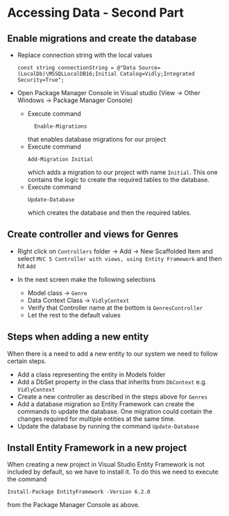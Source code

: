 # Accessing Data - Second Part

## Enable migrations and create the database

- Replace connection string with the local values
  ```
  const string connectionString = @"Data Source=(LocalDb)\MSSQLLocalDB16;Initial Catalog=Vidly;Integrated Security=True";
  ```

- Open Package Manager Console in Visual studio (View -> Other Windows -> Package Manager Console)

   - Execute command
      ```
        Enable-Migrations
      ```
      that enables database migrations for our project
   - Execute command
     ```
     Add-Migration Initial
     ```
     which adds a migration to our project with name `Initial`. This one contains the logic to create the required tables to the database.
   - Execute command
     ```
     Update-Database
     ```
     which creates the database and then the required tables.

## Create controller and views for Genres

- Right click on `Controllers` folder -> Add -> New Scaffolded Item and select `MVC 5 Controller with views, using Entity Framework` and then hit `Add`

- In the next screen make the following selections
   - Model class -> `Genre`
   - Data Context Class -> `VidlyContext`
   - Verify that Controller name at the bottom is `GenresController`
   - Let the rest to the default values

## Steps when adding a new entity

When there is a need to add a new entity to our system we need to follow certain steps.
- Add a class representing the entity in Models folder
- Add a DbSet property in the class that inherits from `DbContext` e.g. `VidlyContext`
- Create a new controller as described in the steps above for `Genres`
- Add a database migration so Entity Framework can create the commands to update the database. One migration could contain the changes required for multiple entities at the same time.
- Update the database by running the command `Update-Database`

## Install Entity Framework in a new project

When creating a new project in Visual Studio Entity Framework is not included by default, so we have to install it. To do this we need to execute the command
```
Install-Package EntityFramework -Version 6.2.0
```
from the Package Manager Console as above.
